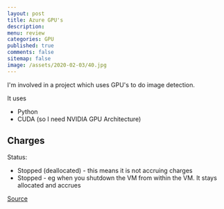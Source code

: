```yaml
---
layout: post
title: Azure GPU's 
description: 
menu: review
categories: GPU 
published: true 
comments: false     
sitemap: false
image: /assets/2020-02-03/40.jpg
---
```



<!-- [![Bitcoin logo](/assets/2021-02-19/bitcoin.svg "Bitcoin"){:width="500px"}](/assets/2021-02-19/bitcoin.svg) -->

I'm involved in a project which uses GPU's to do image detection.

It uses

- Python
- CUDA (so I need NVIDIA GPU Architecture)


## Charges

Status: 

- Stopped (deallocated) - this means it is not accruing charges
- Stopped - eg when you shutdown the VM from within the VM. It stays allocated and accrues


[Source](https://social.msdn.microsoft.com/Forums/azure/en-US/f608528e-a9f8-45b3-8d23-4211168cc087/stopped-deallocated?forum=WAVirtualMachinesforWindows#:~:text=Stopped%20(Deallocated)%20is%20the%20new,be%20charged%20the%20compute%20time.)



